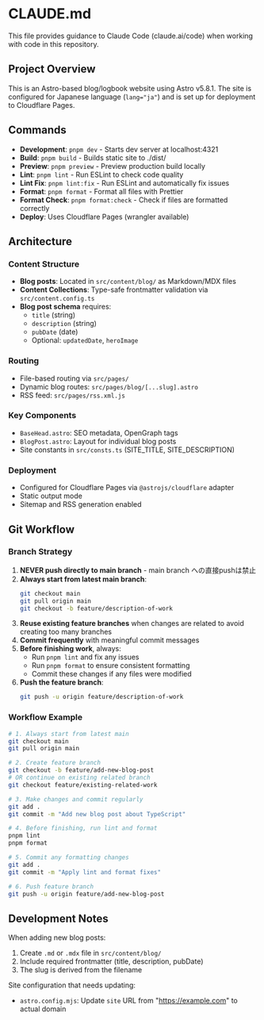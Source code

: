 # CLAUDE.md

This file provides guidance to Claude Code (claude.ai/code) when working with code in this repository.

## Project Overview

This is an Astro-based blog/logbook website using Astro v5.8.1. The site is configured for Japanese language (`lang="ja"`) and is set up for deployment to Cloudflare Pages.

## Commands

- **Development**: `pnpm dev` - Starts dev server at localhost:4321
- **Build**: `pnpm build` - Builds static site to ./dist/
- **Preview**: `pnpm preview` - Preview production build locally
- **Lint**: `pnpm lint` - Run ESLint to check code quality
- **Lint Fix**: `pnpm lint:fix` - Run ESLint and automatically fix issues
- **Format**: `pnpm format` - Format all files with Prettier
- **Format Check**: `pnpm format:check` - Check if files are formatted correctly
- **Deploy**: Uses Cloudflare Pages (wrangler available)

## Architecture

### Content Structure

- **Blog posts**: Located in `src/content/blog/` as Markdown/MDX files
- **Content Collections**: Type-safe frontmatter validation via `src/content.config.ts`
- **Blog post schema** requires:
  - `title` (string)
  - `description` (string)
  - `pubDate` (date)
  - Optional: `updatedDate`, `heroImage`

### Routing

- File-based routing via `src/pages/`
- Dynamic blog routes: `src/pages/blog/[...slug].astro`
- RSS feed: `src/pages/rss.xml.js`

### Key Components

- `BaseHead.astro`: SEO metadata, OpenGraph tags
- `BlogPost.astro`: Layout for individual blog posts
- Site constants in `src/consts.ts` (SITE_TITLE, SITE_DESCRIPTION)

### Deployment

- Configured for Cloudflare Pages via `@astrojs/cloudflare` adapter
- Static output mode
- Sitemap and RSS generation enabled

## Git Workflow

### Branch Strategy

1. **NEVER push directly to main branch** - main branch への直接pushは禁止
2. **Always start from latest main branch**:
   ```bash
   git checkout main
   git pull origin main
   git checkout -b feature/description-of-work
   ```
3. **Reuse existing feature branches** when changes are related to avoid creating too many branches
4. **Commit frequently** with meaningful commit messages
5. **Before finishing work**, always:
   - Run `pnpm lint` and fix any issues
   - Run `pnpm format` to ensure consistent formatting
   - Commit these changes if any files were modified
6. **Push the feature branch**:
   ```bash
   git push -u origin feature/description-of-work
   ```

### Workflow Example

```bash
# 1. Always start from latest main
git checkout main
git pull origin main

# 2. Create feature branch
git checkout -b feature/add-new-blog-post
# OR continue on existing related branch
git checkout feature/existing-related-work

# 3. Make changes and commit regularly
git add .
git commit -m "Add new blog post about TypeScript"

# 4. Before finishing, run lint and format
pnpm lint
pnpm format

# 5. Commit any formatting changes
git add .
git commit -m "Apply lint and format fixes"

# 6. Push feature branch
git push -u origin feature/add-new-blog-post
```

## Development Notes

When adding new blog posts:

1. Create `.md` or `.mdx` file in `src/content/blog/`
2. Include required frontmatter (title, description, pubDate)
3. The slug is derived from the filename

Site configuration that needs updating:

- `astro.config.mjs`: Update `site` URL from "https://example.com" to actual domain
